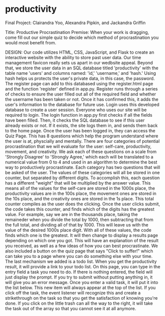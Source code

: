 # productivity
Final Project: Clairandra Yoo, Alexandra Pipkin, and Jackandra Griffin

Title: Productive Procrastination
Premise: When your work is dragging, come fill out our simple quiz to decide which method of procrastination you would most benefit from.

DESIGN:
    Our code utilizes HTML, CSS, JavaScript, and Flask to create an interactive website with the ability to store past user data. Our time management favicon really sets us apart in our wedbsite appeal. Beyond that, we store
the user data in an SQL database titled 'productivity' with the table name 'users' and columns named: 'id,' 'username,' and 'hash.' Using 
hash helps us protects the user's private data, in this case, the password.
    The register page can add to this databased using the register.html page and the function 'register' defined in app.py. Register runs
through a series of checks to ensure the user filled out all of the required field and whether the username has been taken or not. Once it
has confirmed this, it adds the user's information to the database for future use. 
    Login uses this developed database to create a user session. Everyone who
uses our site will be required to login. The login function in app.py first checks if all the fields have been filled. Then, it checks the SQL database to see if this user already exists or not. If it exists, the site logs them in, and sends them back to the home page.
    Once the user has been logged in, they can access the Quiz Page. This has 
8 questions which help the program understand where the user is at, physcially
and mentally. There are four categories of potential procrastination that we will evaluate for the user: self-care, productivity, movement, and creativity. We ask each of these questions on a scale from 'Strongly Disagree' to 'Strongly Agree,' which each will be translated to a numerical value from 0 to 4 and used in an algorithm to determine the best way to productively procrastinate. 
    Each category has two questions that will be asked of the user. The values of 
these categories will all be stored in one counter, but separated by different digits. To accomplish this, each question has a different "weight" that will be multiplied by the answer value. This means all of the values for the self-care are stored in the 1000s place, the productivity values are in the 100s place, the movement ones are stored in the 10s place, and the creativity ones are stored in the 1s place. This total counter compiles as the user does the clicking. 
   Once the user clicks submit, the code takes this counter, and finds which of 
the digits has the greatest value. For example, say we are in the thousands place, taking the remaineder when you divide the total by 1000, then subtracting that from the full total, and dividing all of that by 1000. This will leave us with the value of the desired 1000s place digit. 
    With all of these values, the code finds which one is the greatest. It will 
then change to display a results page depending on which one you got. This will have an explanation of the result you received, as well as a few ideas of how you can best procrastinate. 
    We also included a button on the quiz page that says "Click to suffer!" which 
can take you to a page where you can do something else with your time. 
    The last mechanism we added is a todo list. When you get the productivity 
result, it will provide a link to your todo list. On this page, you can type in the entry field a task you need to do. If there is nothing entered, the field will just display the prompt. If you try to submit without putting anything in, it will give you an error message. 
    Once you enter a valid task, it will put it into the list below. This new 
item will always appear at the top of the list. If you click off the task, the event listener will recognize this and create a strikethrough on the task so that you get the satisfaction of knowing you're done. If you click on the little trash can all the way to the right, it will take the task out of the array so that you cannot see it at all anymore. 